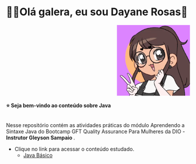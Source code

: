 <div>
  <h1 align="left">
  👋🏼Olá galera, eu sou Dayane Rosas🥰
  </h1>
  
  <p align="right">
    <a href="https://github.com/dayane-rosas/java-anatomia-classes/blob/main/ezgif.com-gif-maker.gif"> </a>
    <img src="ezgif.com-gif-maker.gif" width="200">
    
<div align='left'>
  <b> ⭐️ Seja bem-vindo ao conteúdo sobre Java </b>
</div> </br>

  <p align="left">
    Nesse repositório contém as atividades práticas  do módulo Aprendendo a Sintaxe Java do Bootcamp GFT Quality Assurance Para Mulheres da DIO - <b> Instrutor Gleyson Sampaio </b>.
<p align="left">

 
- Clique no link para acessar o conteúdo estudado. 
  - <a href='https://glysns.gitbook.io/java-basico/'> Java Básico </a>
